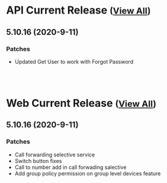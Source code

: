 
# API Current Release <small>([View All](/API.md))</small>
## 5.10.16 (2020-9-11)
### Patches 

- Updated Get User to work with Forgot Password

<br><br>
# Web Current Release <small>([View All](/Web.md))</small>
## 5.10.16 (2020-9-11)
### Patches 

- Call forwarding selective service
- Switch button fixes
- Call to number add in call forwading salective
- Add group policy permission on group level devices feature


  